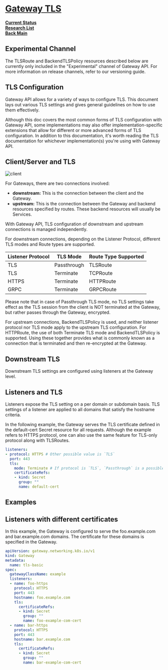 # **[Gateway TLS](https://gateway-api.sigs.k8s.io/guides/tls/)**

**[Current Status](../../../../development/status/weekly/current_status.md)**\
**[Research List](../../../research_list.md)**\
**[Back Main](../../../../README.md)**

## Experimental Channel

The TLSRoute and BackendTLSPolicy resources described below are currently only included in the "Experimental" channel of Gateway API. For more information on release channels, refer to our versioning guide.

## TLS Configuration

Gateway API allows for a variety of ways to configure TLS. This document lays out various TLS settings and gives general guidelines on how to use them effectively.

Although this doc covers the most common forms of TLS configuration with Gateway API, some implementations may also offer implementation-specific extensions that allow for different or more advanced forms of TLS configuration. In addition to this documentation, it's worth reading the TLS documentation for whichever implementation(s) you're using with Gateway API.

## Client/Server and TLS

![client](https://gateway-api.sigs.k8s.io/images/tls-overview.svg)

For Gateways, there are two connections involved:

- **downstream:** This is the connection between the client and the Gateway.
- **upstream:** This is the connection between the Gateway and backend resources specified by routes. These backend resources will usually be Services.

With Gateway API, TLS configuration of downstream and upstream connections is managed independently.

For downstream connections, depending on the Listener Protocol, different TLS modes and Route types are supported.

| Listener Protocol | TLS Mode    | Route Type Supported |
|-------------------|-------------|----------------------|
| TLS               | Passthrough | TLSRoute             |
| TLS               | Terminate   | TCPRoute             |
| HTTPS             | Terminate   | HTTPRoute            |
| GRPC              | Terminate   | GRPCRoute            |

Please note that in case of Passthrough TLS mode, no TLS settings take effect as the TLS session from the client is NOT terminated at the Gateway, but rather passes through the Gateway, encrypted.

For upstream connections, BackendTLSPolicy is used, and neither listener protocol nor TLS mode apply to the upstream TLS configuration. For HTTPRoute, the use of both Terminate TLS mode and BackendTLSPolicy is supported. Using these together provides what is commonly known as a connection that is terminated and then re-encrypted at the Gateway.

## Downstream TLS

Downstream TLS settings are configured using listeners at the Gateway level.

## Listeners and TLS

Listeners expose the TLS setting on a per domain or subdomain basis. TLS settings of a listener are applied to all domains that satisfy the hostname criteria.

In the following example, the Gateway serves the TLS certificate defined in the default-cert Secret resource for all requests. Although the example refers to HTTPS protocol, one can also use the same feature for TLS-only protocol along with TLSRoutes.

```yaml
listeners:
- protocol: HTTPS # Other possible value is `TLS`
  port: 443
  tls:
    mode: Terminate # If protocol is `TLS`, `Passthrough` is a possible mode
    certificateRefs:
    - kind: Secret
      group: ""
      name: default-cert
```

## Examples

## Listeners with different certificates

In this example, the Gateway is configured to serve the foo.example.com and bar.example.com domains. The certificate for these domains is specified in the Gateway.

```yaml
apiVersion: gateway.networking.k8s.io/v1
kind: Gateway
metadata:
  name: tls-basic
spec:
  gatewayClassName: example
  listeners:
  - name: foo-https
    protocol: HTTPS
    port: 443
    hostname: foo.example.com
    tls:
      certificateRefs:
      - kind: Secret
        group: ""
        name: foo-example-com-cert
  - name: bar-https
    protocol: HTTPS
    port: 443
    hostname: bar.example.com
    tls:
      certificateRefs:
      - kind: Secret
        group: ""
        name: bar-example-com-cert
```
